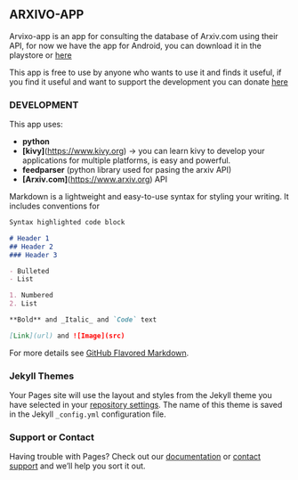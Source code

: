 ## ARXIVO-APP

Arvixo-app is an app for consulting the database of Arxiv.com using their API, for now we have the app for Android, you can download it in the playstore or [here](https://www.github.com)

This app is free to use by anyone who wants to use it and finds it useful, if you find it useful and want to support the development you can donate [here](https://www.github.com)

### DEVELOPMENT

This app uses:
 -  **python**
 -  **[kivy]**(https://www.kivy.org) -> you can learn kivy to develop your applications for multiple platforms, is easy and powerful.
 -  **feedparser** (python library used for pasing the arxiv API)
 -  **[Arxiv.com]**(https://www.arxiv.org) API

Markdown is a lightweight and easy-to-use syntax for styling your writing. It includes conventions for

```markdown
Syntax highlighted code block

# Header 1
## Header 2
### Header 3

- Bulleted
- List

1. Numbered
2. List

**Bold** and _Italic_ and `Code` text

[Link](url) and ![Image](src)
```

For more details see [GitHub Flavored Markdown](https://guides.github.com/features/mastering-markdown/).

### Jekyll Themes

Your Pages site will use the layout and styles from the Jekyll theme you have selected in your [repository settings](https://github.com/pawsitivebear/arxivo-app/settings). The name of this theme is saved in the Jekyll `_config.yml` configuration file.

### Support or Contact

Having trouble with Pages? Check out our [documentation](https://help.github.com/categories/github-pages-basics/) or [contact support](https://github.com/contact) and we’ll help you sort it out.
